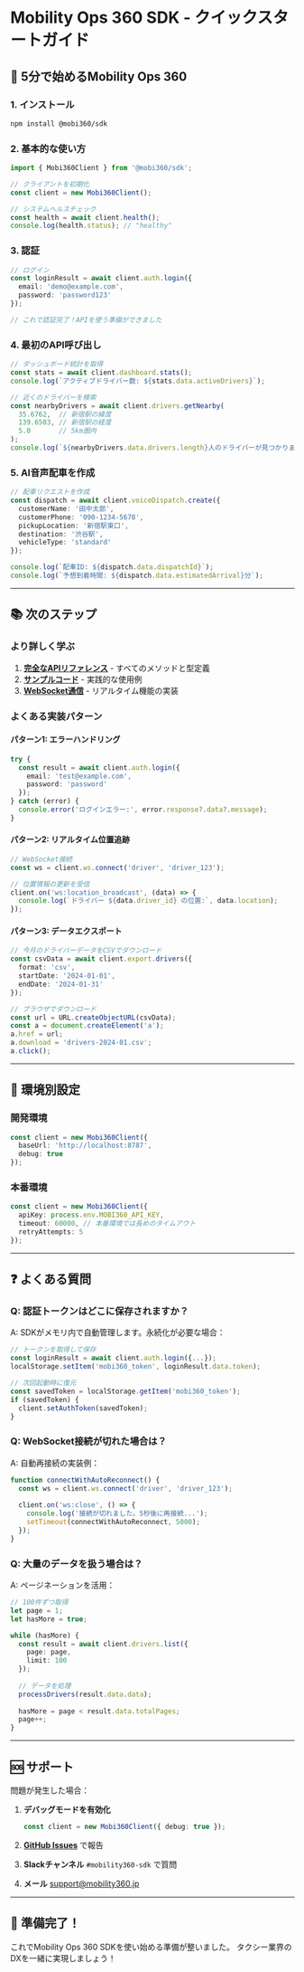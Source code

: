 # Mobility Ops 360 SDK - クイックスタートガイド

## 🚀 5分で始めるMobility Ops 360

### 1. インストール

```bash
npm install @mobi360/sdk
```

### 2. 基本的な使い方

```typescript
import { Mobi360Client } from '@mobi360/sdk';

// クライアントを初期化
const client = new Mobi360Client();

// システムヘルスチェック
const health = await client.health();
console.log(health.status); // "healthy"
```

### 3. 認証

```typescript
// ログイン
const loginResult = await client.auth.login({
  email: 'demo@example.com',
  password: 'password123'
});

// これで認証完了！APIを使う準備ができました
```

### 4. 最初のAPI呼び出し

```typescript
// ダッシュボード統計を取得
const stats = await client.dashboard.stats();
console.log(`アクティブドライバー数: ${stats.data.activeDrivers}`);

// 近くのドライバーを検索
const nearbyDrivers = await client.drivers.getNearby(
  35.6762,  // 新宿駅の緯度
  139.6503, // 新宿駅の経度
  5.0       // 5km圏内
);
console.log(`${nearbyDrivers.data.drivers.length}人のドライバーが見つかりました`);
```

### 5. AI音声配車を作成

```typescript
// 配車リクエストを作成
const dispatch = await client.voiceDispatch.create({
  customerName: '田中太郎',
  customerPhone: '090-1234-5678',
  pickupLocation: '新宿駅東口',
  destination: '渋谷駅',
  vehicleType: 'standard'
});

console.log(`配車ID: ${dispatch.data.dispatchId}`);
console.log(`予想到着時間: ${dispatch.data.estimatedArrival}分`);
```

---

## 📚 次のステップ

### より詳しく学ぶ

1. **[完全なAPIリファレンス](./API.md)** - すべてのメソッドと型定義
2. **[サンプルコード](../examples/)** - 実践的な使用例
3. **[WebSocket通信](./WEBSOCKET.md)** - リアルタイム機能の実装

### よくある実装パターン

#### パターン1: エラーハンドリング

```typescript
try {
  const result = await client.auth.login({
    email: 'test@example.com',
    password: 'password'
  });
} catch (error) {
  console.error('ログインエラー:', error.response?.data?.message);
}
```

#### パターン2: リアルタイム位置追跡

```typescript
// WebSocket接続
const ws = client.ws.connect('driver', 'driver_123');

// 位置情報の更新を受信
client.on('ws:location_broadcast', (data) => {
  console.log(`ドライバー ${data.driver_id} の位置:`, data.location);
});
```

#### パターン3: データエクスポート

```typescript
// 今月のドライバーデータをCSVでダウンロード
const csvData = await client.export.drivers({
  format: 'csv',
  startDate: '2024-01-01',
  endDate: '2024-01-31'
});

// ブラウザでダウンロード
const url = URL.createObjectURL(csvData);
const a = document.createElement('a');
a.href = url;
a.download = 'drivers-2024-01.csv';
a.click();
```

---

## 🔧 環境別設定

### 開発環境

```typescript
const client = new Mobi360Client({
  baseUrl: 'http://localhost:8787',
  debug: true
});
```

### 本番環境

```typescript
const client = new Mobi360Client({
  apiKey: process.env.MOBI360_API_KEY,
  timeout: 60000, // 本番環境では長めのタイムアウト
  retryAttempts: 5
});
```

---

## ❓ よくある質問

### Q: 認証トークンはどこに保存されますか？

A: SDKがメモリ内で自動管理します。永続化が必要な場合：

```typescript
// トークンを取得して保存
const loginResult = await client.auth.login({...});
localStorage.setItem('mobi360_token', loginResult.data.token);

// 次回起動時に復元
const savedToken = localStorage.getItem('mobi360_token');
if (savedToken) {
  client.setAuthToken(savedToken);
}
```

### Q: WebSocket接続が切れた場合は？

A: 自動再接続の実装例：

```typescript
function connectWithAutoReconnect() {
  const ws = client.ws.connect('driver', 'driver_123');
  
  client.on('ws:close', () => {
    console.log('接続が切れました。5秒後に再接続...');
    setTimeout(connectWithAutoReconnect, 5000);
  });
}
```

### Q: 大量のデータを扱う場合は？

A: ページネーションを活用：

```typescript
// 100件ずつ取得
let page = 1;
let hasMore = true;

while (hasMore) {
  const result = await client.drivers.list({
    page: page,
    limit: 100
  });
  
  // データを処理
  processDrivers(result.data.data);
  
  hasMore = page < result.data.totalPages;
  page++;
}
```

---

## 🆘 サポート

問題が発生した場合：

1. **デバッグモードを有効化**
   ```typescript
   const client = new Mobi360Client({ debug: true });
   ```

2. **[GitHub Issues](https://github.com/mobility360/sdk-typescript/issues)** で報告

3. **Slackチャンネル** `#mobility360-sdk` で質問

4. **メール** support@mobility360.jp

---

## 🎉 準備完了！

これでMobility Ops 360 SDKを使い始める準備が整いました。
タクシー業界のDXを一緒に実現しましょう！